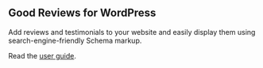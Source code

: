 ## <a name="good-reviews-wp"></a> Good Reviews for WordPress

Add reviews and testimonials to your website and easily display them using search-engine-friendly Schema markup.

Read the [user guide](/plugins/good-reviews-wp).
